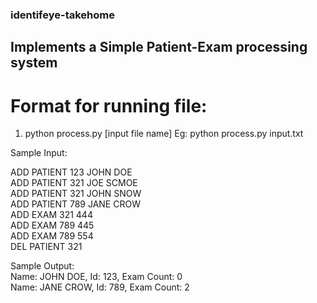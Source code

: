 ### identifeye-takehome

## Implements a Simple Patient-Exam processing system

# Format for running file:
1. python process.py [input file name]
Eg: python process.py input.txt

Sample Input:

ADD PATIENT 123 JOHN DOE  
ADD PATIENT 321 JOE SCMOE  
ADD PATIENT 321 JOHN SNOW  
ADD PATIENT 789 JANE CROW  
ADD EXAM 321 444  
ADD EXAM 789 445  
ADD EXAM 789 554  
DEL PATIENT 321  

Sample Output:  
Name: JOHN DOE, Id: 123, Exam Count: 0  
Name: JANE CROW, Id: 789, Exam Count: 2  
